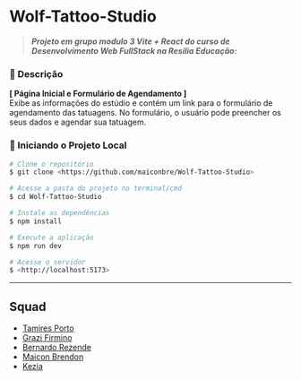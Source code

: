# 

# Wolf-Tattoo-Studio
> ***Projeto em grupo modulo 3 Vite + React do curso de Desenvolvimento Web FullStack na Resilia Educação:***

### 📑 Descrição

**[ Página Inicial e Formulário de Agendamento ]**\
Exibe as informações do estúdio e contém um link para o formulário de agendamento das tatuagens.
No formulário, o usuário pode preencher os seus dados e agendar sua tatuagem. 


### 🎲 Iniciando o Projeto Local

```bash
# Clone o repositório
$ git clone <https://github.com/maiconbre/Wolf-Tattoo-Studio>

# Acesse a pasta do projeto no terminal/cmd
$ cd Wolf-Tattoo-Studio

# Instale as dependências
$ npm install

# Execute a aplicação 
$ npm run dev

# Acesse o servidor
$ <http://localhost:5173>
```

---

## Squad
- [Tamires Porto](https://github.com/Tamiresporto/)
- [Grazi Firmino](https://github.com/GraziFirmino)
- [Bernardo Rezende](https://github.com/bedibe)
- [Maicon Brendon](https://github.com/maiconbre)
- [Kezia](https://github.com/kesia8)

